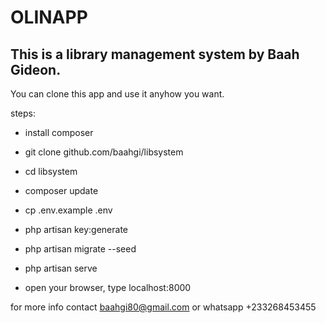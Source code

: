 # OLINAPP

## This is a library management system by Baah Gideon. 

 You can clone this app and use it anyhow you want.

steps:
- install composer
- git clone github.com/baahgi/libsystem
- cd libsystem
- composer update
- cp .env.example .env
- php artisan key:generate
- php artisan migrate --seed
- php artisan serve

- open your browser, type localhost:8000


for more info contact baahgi80@gmail.com or whatsapp +233268453455

